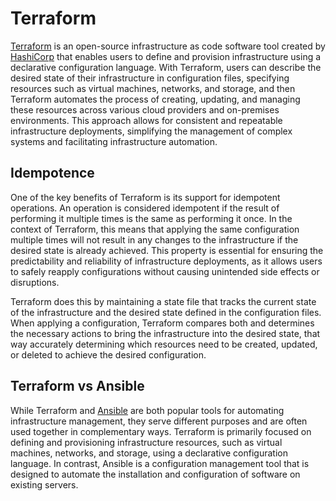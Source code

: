 # Terraform

[Terraform](https://www.terraform.io/) is an open-source infrastructure as code software tool created by [HashiCorp](https://www.hashicorp.com/) that enables users to define and provision infrastructure using a declarative configuration language. With Terraform, users can describe the desired state of their infrastructure in configuration files, specifying resources such as virtual machines, networks, and storage, and then Terraform automates the process of creating, updating, and managing these resources across various cloud providers and on-premises environments. This approach allows for consistent and repeatable infrastructure deployments, simplifying the management of complex systems and facilitating infrastructure automation.

## Idempotence

One of the key benefits of Terraform is its support for idempotent operations. An operation is considered idempotent if the result of performing it multiple times is the same as performing it once. In the context of Terraform, this means that applying the same configuration multiple times will not result in any changes to the infrastructure if the desired state is already achieved. This property is essential for ensuring the predictability and reliability of infrastructure deployments, as it allows users to safely reapply configurations without causing unintended side effects or disruptions.

Terraform does this by maintaining a state file that tracks the current state of the infrastructure and the desired state defined in the configuration files. When applying a configuration, Terraform compares both and determines the necessary actions to bring the infrastructure into the desired state, that way accurately determining which resources need to be created, updated, or deleted to achieve the desired configuration.

## Terraform vs Ansible

While Terraform and [Ansible](https://www.ansible.com/) are both popular tools for automating infrastructure management, they serve different purposes and are often used together in complementary ways. Terraform is primarily focused on defining and provisioning infrastructure resources, such as virtual machines, networks, and storage, using a declarative configuration language. In contrast, Ansible is a configuration management tool that is designed to automate the installation and configuration of software on existing servers.
